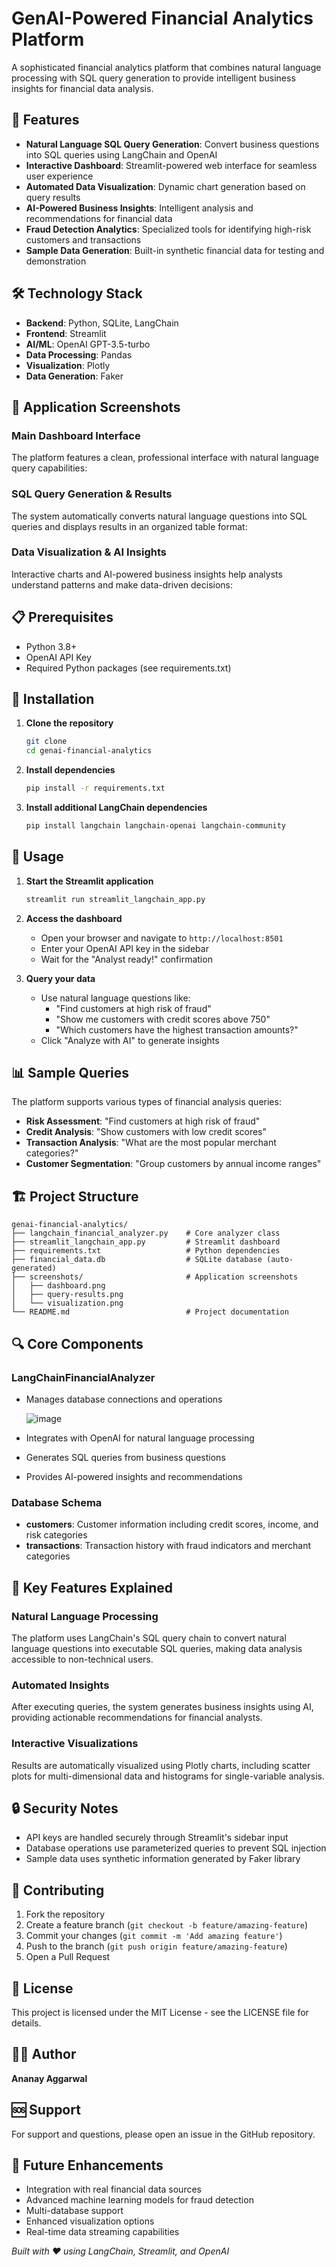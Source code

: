# GenAI-Powered Financial Analytics Platform

A sophisticated financial analytics platform that combines natural language processing with SQL query generation to provide intelligent business insights for financial data analysis.

## 🚀 Features

- **Natural Language SQL Query Generation**: Convert business questions into SQL queries using LangChain and OpenAI
- **Interactive Dashboard**: Streamlit-powered web interface for seamless user experience
- **Automated Data Visualization**: Dynamic chart generation based on query results
- **AI-Powered Business Insights**: Intelligent analysis and recommendations for financial data
- **Fraud Detection Analytics**: Specialized tools for identifying high-risk customers and transactions
- **Sample Data Generation**: Built-in synthetic financial data for testing and demonstration

## 🛠️ Technology Stack

- **Backend**: Python, SQLite, LangChain
- **Frontend**: Streamlit
- **AI/ML**: OpenAI GPT-3.5-turbo
- **Data Processing**: Pandas
- **Visualization**: Plotly
- **Data Generation**: Faker

## 📸 Application Screenshots

### Main Dashboard Interface
The platform features a clean, professional interface with natural language query capabilities:



### SQL Query Generation & Results
The system automatically converts natural language questions into SQL queries and displays results in an organized table format:



### Data Visualization & AI Insights
Interactive charts and AI-powered business insights help analysts understand patterns and make data-driven decisions:



## 📋 Prerequisites

- Python 3.8+
- OpenAI API Key
- Required Python packages (see requirements.txt)

## 🔧 Installation

1. **Clone the repository**
   ```bash
   git clone 
   cd genai-financial-analytics
   ```

2. **Install dependencies**
   ```bash
   pip install -r requirements.txt
   ```

3. **Install additional LangChain dependencies**
   ```bash
   pip install langchain langchain-openai langchain-community
   ```

## 🚀 Usage

1. **Start the Streamlit application**
   ```bash
   streamlit run streamlit_langchain_app.py
   ```

2. **Access the dashboard**
   - Open your browser and navigate to `http://localhost:8501`
   - Enter your OpenAI API key in the sidebar
   - Wait for the "Analyst ready!" confirmation

3. **Query your data**
   - Use natural language questions like:
     - "Find customers at high risk of fraud"
     - "Show me customers with credit scores above 750"
     - "Which customers have the highest transaction amounts?"
   - Click "Analyze with AI" to generate insights

## 📊 Sample Queries

The platform supports various types of financial analysis queries:

- **Risk Assessment**: "Find customers at high risk of fraud"
- **Credit Analysis**: "Show customers with low credit scores"
- **Transaction Analysis**: "What are the most popular merchant categories?"
- **Customer Segmentation**: "Group customers by annual income ranges"

## 🏗️ Project Structure

```
genai-financial-analytics/
├── langchain_financial_analyzer.py    # Core analyzer class
├── streamlit_langchain_app.py         # Streamlit dashboard
├── requirements.txt                   # Python dependencies
├── financial_data.db                  # SQLite database (auto-generated)
├── screenshots/                       # Application screenshots
│   ├── dashboard.png
│   ├── query-results.png
│   └── visualization.png
└── README.md                          # Project documentation
```

## 🔍 Core Components

### LangChainFinancialAnalyzer
- Manages database connections and operations

  ![image](https://github.com/user-attachments/assets/257dd723-f40a-4093-89d7-99aae2152677)

- Integrates with OpenAI for natural language processing

  
- Generates SQL queries from business questions
- Provides AI-powered insights and recommendations

### Database Schema
- **customers**: Customer information including credit scores, income, and risk categories
- **transactions**: Transaction history with fraud indicators and merchant categories

## 🎯 Key Features Explained

### Natural Language Processing
The platform uses LangChain's SQL query chain to convert natural language questions into executable SQL queries, making data analysis accessible to non-technical users.

### Automated Insights
After executing queries, the system generates business insights using AI, providing actionable recommendations for financial analysts.

### Interactive Visualizations
Results are automatically visualized using Plotly charts, including scatter plots for multi-dimensional data and histograms for single-variable analysis.

## 🔒 Security Notes

- API keys are handled securely through Streamlit's sidebar input
- Database operations use parameterized queries to prevent SQL injection
- Sample data uses synthetic information generated by Faker library

## 🤝 Contributing

1. Fork the repository
2. Create a feature branch (`git checkout -b feature/amazing-feature`)
3. Commit your changes (`git commit -m 'Add amazing feature'`)
4. Push to the branch (`git push origin feature/amazing-feature`)
5. Open a Pull Request

## 📝 License

This project is licensed under the MIT License - see the LICENSE file for details.

## 👨‍💻 Author

**Ananay Aggarwal**

## 🆘 Support

For support and questions, please open an issue in the GitHub repository.

## 🔮 Future Enhancements

- Integration with real financial data sources
- Advanced machine learning models for fraud detection
- Multi-database support
- Enhanced visualization options
- Real-time data streaming capabilities

*Built with ❤️ using LangChain, Streamlit, and OpenAI*


